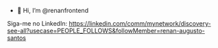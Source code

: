 - 👋 Hi, I’m @renanfrontend


Siga-me no LinkedIn: https://linkedin.com/comm/mynetwork/discovery-see-all?usecase=PEOPLE_FOLLOWS&followMember=renan-augusto-santos

<!---
renanfrontend/renanfrontend is a ✨ special ✨ repository because its `README.md` (this file) appears on your GitHub profile.
You can click the Preview link to take a look at your changes.
--->

